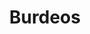 ---
title: Burdeos
date: 
draft: false

# descripcion
description : Media argollita con piedras chica bicolor larga

materials: Plata 925

color: Plateado

dimensions: 1,9cm

code: 01-04-0131

type: "Aros"

categories: []

price: $3.170,00

# Images
# first image will be shown in the product page
images:
  # - image: "images/path_to_image"
  # La ubicacion de las imagenes es imagenes/Aros/Aros.Piedras/01-04-0131-burdeos
  - image: "./images/aros/piedras/01-04-0131-media-argollita-con-piedras-chica-bicolor-larga_a.jpeg"
  - image: "./images/aros/piedras/01-04-0131-media-argollita-con-piedras-chica-bicolor-larga_b.jpeg"
---